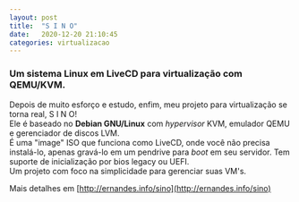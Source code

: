 ```yaml
---
layout: post
title:  "S I N O"
date:   2020-12-20 21:10:45
categories: virtualizacao
---
```

### Um sistema Linux em LiveCD para virtualização com QEMU/KVM.
Depois de muito esforço e estudo, enfim, meu projeto para virtualização se torna real, S I N O!  
Ele é baseado no **Debian GNU/Linux** com *hypervisor* KVM, emulador QEMU e gerenciador de discos LVM.  
É uma "image" ISO que funciona como LiveCD, onde você não precisa instalá-lo, apenas gravá-lo em um pendrive para *boot* em seu servidor. Tem suporte de inicialização por bios legacy ou UEFI.  
Um projeto com foco na simplicidade para gerenciar suas VM's.  
  
Mais detalhes em [http://ernandes.info/sino](http://ernandes.info/sino)
 